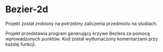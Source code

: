 # Bezier-2d

Projekt został zrobiony na potrzebny zaliczenia przedmiotu na studiach.

Projekt przedstawia program generujący krzywe Beziera za pomocą wprowadzonych punktów. Kod został wytłumaczony komentarzami przy każdej funkcji.


